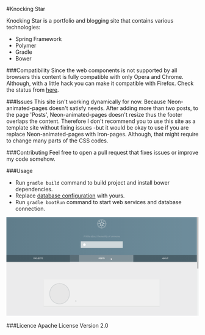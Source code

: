#Knocking Star

Knocking Star is a portfolio and blogging site that contains various technologies:
  - Spring Framework
  - Polymer
  - Gradle
  - Bower
  
###Compatibility
Since the web components is not supported by all browsers this content is fully compatible with only Opera and Chrome. Although, with a little hack you can make it compatible with Firefox. Check the status from [here](http://jonrimmer.github.io/are-we-componentized-yet/).

###Issues 
This site isn't working dynamically for now. Because Neon-animated-pages doesn't satisfy needs. After adding more than two posts, to the page 'Posts', Neon-animated-pages doesn't resize thus the footer overlaps the content. Therefore I don't recommend you to use this site as a template site without fixing issues -but it would be okay to use if you are replace Neon-animated-pages with Iron-pages. Although, that might require to change many parts of the CSS codes.

###Contributing
Feel free to open a pull request that fixes issues or improve my code somehow.

###Usage
- Run ```gradle build``` command to build project and install bower dependencies. 
- Replace [database configuration](https://github.com/ufukomer/knocking-star/blob/master/src/main/resources/application.properties) with yours.
- Run ```gradle bootRun``` command to start web services and database connection.

![knocking-star](src/main/resources/static/images/knockingstar.gif)

###Licence
Apache License Version 2.0
